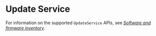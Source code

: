 # Update Service

For information on the supported `UpdateService` APIs, see *[Software and firmware inventory](https://github.com/ODIM-Project/ODIM/blob/main/docs/README.md#software-and-firmware-inventory)*.